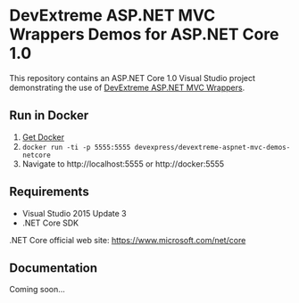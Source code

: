 # DevExtreme ASP.NET MVC Wrappers Demos for ASP.NET Core 1.0

This repository contains an ASP.NET Core 1.0 Visual Studio project demonstrating the use of [DevExtreme ASP.NET MVC Wrappers](https://community.devexpress.com/blogs/aspnet/archive/2016/06/06/new-asp-net-mvc-wrappers-for-our-html5-javascript-widgets.aspx).

## Run in Docker

1. [Get Docker](https://docs.docker.com/engine/installation/)
2. `docker run -ti -p 5555:5555 devexpress/devextreme-aspnet-mvc-demos-netcore`
3. Navigate to http://localhost:5555 or http://docker:5555

## Requirements

* Visual Studio 2015 Update 3
* .NET Core SDK

.NET Core official web site: https://www.microsoft.com/net/core

## Documentation

Coming soon...
